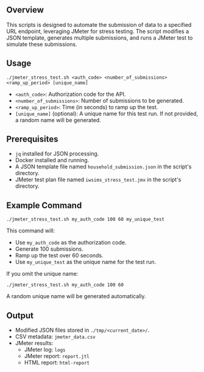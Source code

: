 Overview
--------

This scripts is designed to automate the submission of data to a specified URL endpoint, leveraging JMeter for stress testing. The script modifies a JSON template, generates multiple submissions, and runs a JMeter test to simulate these submissions.

Usage
-----

    ./jmeter_stress_test.sh <auth_code> <number_of_submissions> <ramp_up_period> [unique_name]

*   `<auth_code>`: Authorization code for the API.
*   `<number_of_submissions>`: Number of submissions to be generated.
*   `<ramp_up_period>`: Time (in seconds) to ramp up the test.
*   `[unique_name]` (optional): A unique name for this test run. If not provided, a random name will be generated.

Prerequisites
-------------

*   `jq` installed for JSON processing.
*   Docker installed and running.
*   A JSON template file named `household_submission.json` in the script's directory.
*   JMeter test plan file named `iwsims_stress_test.jmx` in the script's directory.

Example Command
---------------

    ./jmeter_stress_test.sh my_auth_code 100 60 my_unique_test

This command will:

*   Use `my_auth_code` as the authorization code.
*   Generate 100 submissions.
*   Ramp up the test over 60 seconds.
*   Use `my_unique_test` as the unique name for the test run.

If you omit the unique name:

    ./jmeter_stress_test.sh my_auth_code 100 60

A random unique name will be generated automatically.

Output
------

*   Modified JSON files stored in `./tmp/<current_date>/`.
*   CSV metadata: `jmeter_data.csv`
*   JMeter results:
    *   JMeter log: `logs`
    *   JMeter report: `report.jtl`
    *   HTML report: `html-report`